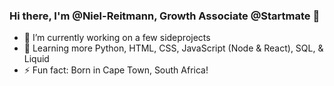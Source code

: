 ### Hi there, I'm @Niel-Reitmann, Growth Associate @Startmate 👋

- 🔭 I’m currently working on a few sideprojects
- 🌱 Learning more Python, HTML, CSS, JavaScript (Node & React), SQL, & Liquid 
- ⚡ Fun fact: Born in Cape Town, South Africa!
